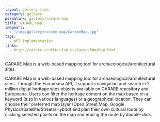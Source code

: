 ```yaml
---
layout: gallery-item
category: gallery
permalink: gallery/carare-map
title: CARARE Map
imageurl: 
  - "/img/gallery/carare-map/CarareMap.jpg"
tags: 
  - API Implementation
links:
  - http://carare.eculturelab.eu/Carare50m/Map.html
---
```


CARARE Map is a web-based mapping tool for archaeological/architectural sites.

CARARE Map is a web-based mapping tool for archaeological/architectural sites. Through the Europeana API, it supports navigation and search in 2 million digital heritage sites objects available on CARARE repository and Europeana. Users can filter the heritage content on the map based on a keyword (also in various languages) or a geographical location. They can choose their preferred map layer (Open Street Map, Google Physical/Satellite/Streets/Hybrid) and plan their own cultural route by clicking selected points on the map and ending the route by double-click.
